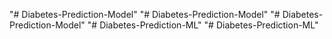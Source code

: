 "# Diabetes-Prediction-Model"
"# Diabetes-Prediction-Model"
"# Diabetes-Prediction-Model" 
"# Diabetes-Prediction-ML" 
"# Diabetes-Prediction-ML" 
